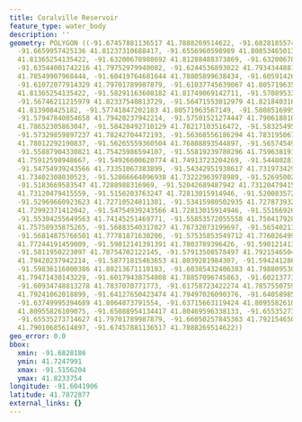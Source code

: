 ```yaml
---
title: Coralville Reservoir
feature_type: water_body
description: ''
geometry: POLYGON ((-91.67457881136517 41.7888269514622, -91.68281855745514 41.80955826109075,
  -91.6659957425136 41.81237310688417, -91.6556960598989 41.80853465013453, -91.64299311800686
  41.81365254135422, -91.63200678988692 41.81288488373869, -91.63200678988692 41.80597555118813,
  -91.63544001742216 41.79752979940082, -91.6244536893022 41.7934344887409, -91.60900416537118
  41.78549907968444, -91.60419764681644 41.78805899638434, -91.60591426058858 41.7934344887409,
  -91.61072077914329 41.79701789987879, -91.61037745639067 41.80571963567149, -91.59252467319125
  41.81365254135422, -91.58291163608182 41.81749069142711, -91.57089533969501 41.82286371510867,
  -91.56746211215979 41.82337540813729, -91.56471553012979 41.8218403167839, -91.57913508578497
  41.813908425182, -91.57741847202183 41.80571963567149, -91.58085169955709 41.79752979940082,
  -91.57947840854658 41.79420237942214, -91.57501521274447 41.79061881086866, -91.57570185824973
  41.78652305863047, -91.58428492710129 41.78217103516472, -91.58325495883444 41.77858679403635,
  -91.57329859897237 41.78242704472193, -91.56368556186294 41.78319506726143, -91.55887904330821
  41.78012292190837, -91.56265559360504 41.76808893544897, -91.56574549838767 41.75835767871882,
  -91.55887904330821 41.75425986594107, -91.55819239780296 41.75963819155526, -91.55510249302034
  41.75912598948667, -91.54926600620774 41.74913723204269, -91.54480281040566 41.74170868676163,
  -91.54754939243566 41.73351067383899, -91.54342951938617 41.73197342991454, -91.53759303257358
  41.73402308030523, -91.52866664096938 41.73222963978989, -91.52695002720625 41.7288988316969,
  -91.5183669583547 41.7288988316969, -91.52042689487942 41.73120479415559, -91.5156203763247
  41.73120479415559, -91.5156203763247 41.72813015914946, -91.52008357212679 41.72479913849824,
  -91.52969660923623 41.72710524811301, -91.53415980502935 41.72787393292339, -91.53587641880146
  41.72992371412042, -91.54754939243566 41.72813015914946, -91.55166926547614 41.73043614919998,
  -91.55304255649563 41.74145251469771, -91.55853572055558 41.75041792884206, -91.5695220486845
  41.75758935875265, -91.56883540317027 41.76732073199697, -91.56540217563504 41.77551442790514,
  -91.56814875766501 41.77781871630206, -91.57535853549712 41.77602649914834, -91.58600154086443
  41.77244191459009, -91.59012141391391 41.7803789396426, -91.59012141391391 41.7857550759545,
  -91.5811950223097 41.78754702122145, -91.57913508578497 41.79215465049506, -91.58737483188391
  41.79420237942214, -91.58771815463653 41.8039281984307, -91.59424128695439 41.80469596338133,
  -91.59836116000386 41.80213671110183, -91.60385432406383 41.79880953031714, -91.60282435580595
  41.79471430143229, -91.60179438754808 41.78857096745863, -91.60213771030071 41.78421908300462,
  -91.60934748813278 41.7837070771773, -91.61758723422274 41.7857550759545, -91.63235011263953
  41.79241062018899, -91.64127650423474 41.79497026090376, -91.6405898587295 41.80213671110183,
  -91.63749995394689 41.8064873791554, -91.63715663119424 41.80955826109075, -91.6450530545316
  41.80955826109075, -91.65088954134417 41.80469596338133, -91.65535273714627 41.80136891548472,
  -91.65535273714627 41.79701789987879, -91.66050257845363 41.79215465049506, -91.66668238801886
  41.79010685614897, -91.67457881136517 41.7888269514622))
geo_error: 0.0
bbox:
  xmin: -91.6828186
  ymin: 41.7247991
  xmax: -91.5156204
  ymax: 41.8233754
longitude: -91.6041906
latitude: 41.7872877
external_links: {}
---
```

